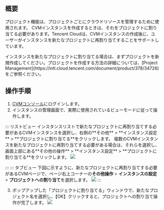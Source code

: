 ## 概要
プロジェクト機能は、プロジェクトごとにクラウドリソースを管理するために使用されます。 CVMインスタンスを作成するときは、それをプロジェクトに割り当てる必要があります。Tencent Cloudは、CVMインスタンスの作成後に、ユーザーがインスタンスを新たなプロジェクトに再割り当てすることをサポートしています。



<dx-alert infotype="notice" title="">
インスタンスを新たなプロジェクトに割り当てる場合は、まずプロジェクトを新規作成してください。プロジェクトを作成する方法の詳細については、[Project Management](https://intl.cloud.tencent.com/document/product/378/34726)をご参照ください。
</dx-alert>



## 操作手順

1. [CVMコンソール](https://console.cloud.tencent.com/cvm/index)にログインします。
2. インスタンスの管理画面で、実際に使用されているビューモードに従って操作します。
<dx-tabs>
::: リストビュー
 インスタンスリストで新たなプロジェクトに再割り当てする必要があるCVMインスタンスを選択し、右側の**その他**  > **インスタンス設定** > **プロジェクトに割り当てる**をクリックします。
<dx-alert infotype="explain" title="">
複数のCVMインスタンスを新たなプロジェクトに再割り当てする必要がある場合は、それらを選択し、画面上部にある**その他の操作**  >  **インスタンス設定** > **プロジェクトに割り当てる**をクリックします。
</dx-alert>
<img src="https://qcloudimg.tencent-cloud.cn/raw/9c3757c0db8a696224fc97a472fca68c.png"/>

:::
::: タブビュー
下図に示すように、新たなプロジェクトに再割り当てする必要があるCVMページで、ページ右上コーナーの**その他操作** > **インスタンスの設定** > **プロジェクトへの割り当て**を選択します。
![](https://qcloudimg.tencent-cloud.cn/raw/007100ace2e3323828010cd2a6481ddf.png)
:::
</dx-tabs>

3. ポップアップした「プロジェクトに割り当てる」ウィンドウで、新たなプロジェクト名を選択し、【OK】クリックすると、プロジェクトへの割り当て操作が完了します。
![](https://qcloudimg.tencent-cloud.cn/raw/75e43f2444c46023707c6bb005179e19.png)

